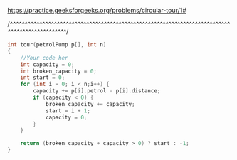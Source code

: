 https://practice.geeksforgeeks.org/problems/circular-tour/1#

/*^^^^^^^^^^^^^^^^^^^^^^^^^^^^^^^^^^^^^^^^^^^^^^^^^^^^^^^^^^^^^^^^^^^^^^^^^^^^^^^^^^^^^^^^^^^^^^^*/
``` cpp
int tour(petrolPump p[], int n)
{
    //Your code her
    int capacity = 0;
    int broken_capacity = 0;
    int start = 0;
    for (int i = 0; i < n;i++) {
        capacity += p[i].petrol - p[i].distance;
        if (capacity < 0) {
            broken_capacity += capacity;
            start = i + 1;
            capacity = 0;
        }
    }

    return (broken_capacity + capacity > 0) ? start : -1;
}
```
